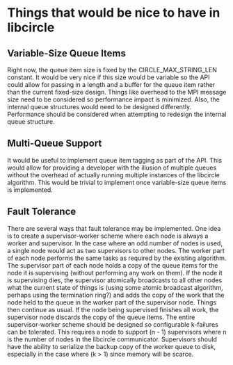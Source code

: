 Things that would be nice to have in libcircle
==============================================

## Variable-Size Queue Items

Right now, the queue item size is fixed by the CIRCLE_MAX_STRING_LEN constant.
It would be very nice if this size would be variable so the API could allow
for passing in a length and a buffer for the queue item rather than the
current fixed-size design. Things like overhead to the MPI message size need
to be considered so performance impact is minimized. Also, the internal queue
structures would need to be designed differently. Performance should be
considered when attempting to redesign the internal queue structure.

## Multi-Queue Support

It would be useful to implement queue item tagging as part of the API. This
would allow for providing a developer with the illusion of multiple queues
without the overhead of actually running multiple instances of the libcircle
algorithm. This would be trivial to implement once variable-size queue items
is implemented.

## Fault Tolerance

There are several ways that fault tolerance may be implemented. One idea is to
create a supervisor-worker scheme where each node is always a worker and
supervisor. In the case where an odd number of nodes is used, a single node
would act as two supervisors to other nodes. The worker part of each node
performs the same tasks as required by the existing algorithm. The supervisor
part of each node holds a copy of the queue items for the node it is
supervising (without performing any work on them). If the node it is
supervising dies, the supervisor atomically broadcasts to all other nodes what
the current state of things is (using some atomic broadcast algorithm, perhaps
using the termination ring?) and adds the copy of the work that the node held
to the queue in the worker part of the supervisor node. Things then continue
as usual. If the node being supervised finishes all work, the supervisor node
discards the copy of the queue items. The entire supervisor-worker scheme
should be designed so configurable k-failures can be tolerated. This requires
a node to support (n - 1) supervisors where n is the number of nodes in the
libcircle communicator. Supervisors should have the ability to serialize the
backup copy of the worker queue to disk, especially in the case where (k > 1)
since memory will be scarce.
